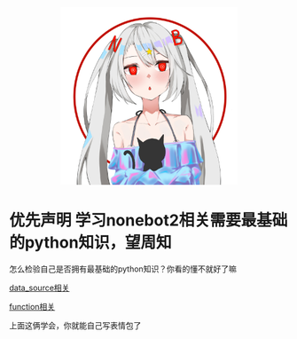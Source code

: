 <div align=center><img width="320" height="320" src="https://github.com/nonebot2-political-study-session/nb2PSS-Warehouse/blob/main/nb2.jpg"/></div>


# 优先声明 学习nonebot2相关需要最基础的python知识，望周知

怎么检验自己是否拥有最基础的python知识？你看的懂不就好了嘛


[data_source相关](https://github.com/nonebot2-political-study-session/about-nonebot2-petpet/blob/learn/nb2PSS/about_data_source.md)

[function相关](https://github.com/nonebot2-political-study-session/about-nonebot2-petpet/blob/learn/nb2PSS/about_function.md)

上面这俩学会，你就能自己写表情包了
